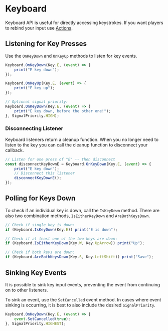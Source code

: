 # Keyboard

Keyboard API is useful for directly accessing keystrokes. If you want players to rebind your input use [Actions](actions.md).

## Listening for Key Presses

Use the `OnKeyDown` and `OnKeyUp` methods to listen for key events.

```typescript
Keyboard.OnKeyDown(Key.E, (event) => {
    print("E key down");
});

Keyboard.OnKeyUp(Key.E, (event) => {
    print("E key up");
});

// Optional signal priority:
Keyboard.OnKeyDown(Key.E, (event) => {
    print("E key down, before the other one!");
}, SignalPriority.HIGH);
```

### Disconnecting Listener

Keyboard listeners return a cleanup function. When you no longer need to listen to the key you can call the cleanup function to disconnect your callback.

```typescript
// Listen for one press of "E" -- then disconnect
const disconnectKeyDownE = Keyboard.OnKeyDown(Key.E, (event) => {
    print("E key down");
    // Disconnect this listener
    disconnectKeyDownE();
});
```

## Polling for Keys Down

To check if an individual key is down, call the `IsKeyDown` method. There are also two combination methods, `IsEitherKeyDown` and `AreBothKeysDown`.

```typescript
// Check if single key is down:
if (Keyboard.IsKeyDown(Key.E)) print("E is down");

// Check if at least one of the two keys are down:
if (Keyboard.IsEitherKeyDown(Key.W, Key.UpArrow)) print("Up");

// Check if both keys are down:
if (Keyboard.AreBothKeysDown(Key.S, Key.LeftShift)) print("Save");
```

## Sinking Key Events

It is possible to sink key input events, preventing the event from continuing on to other listeners.

To sink an event, use the `SetCancelled` event method. In cases where event sinking is occurring, it is best to also include the desired `SignalPriority`.

```typescript
Keyboard.OnKeyDown(Key.E, (event) => {
    event.SetCancelled(true);
}, SignalPriority.HIGHEST);
```
